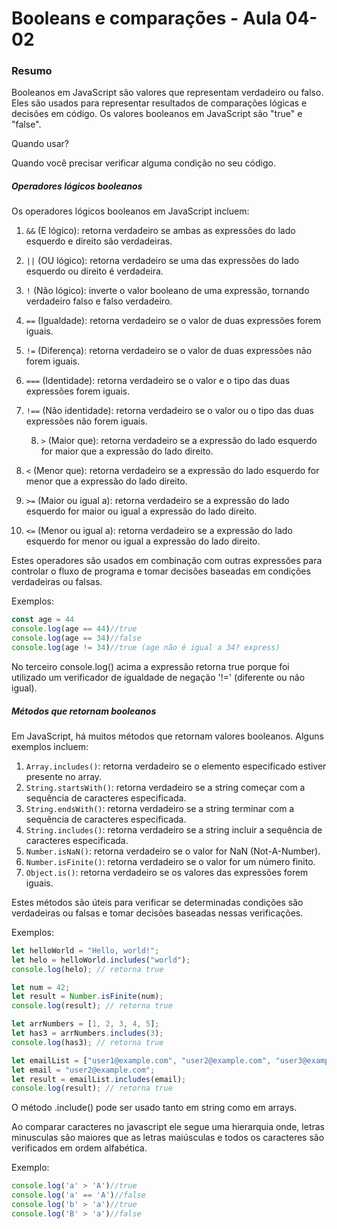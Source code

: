 <!--
Antes de publicar a issue, lembre-se de clicar na aba "Preview", para visualizar se a formatação está correta =)
-->

<!-- Escreva/insira as imagens após essa linha -->

# Booleans e comparações - Aula 04-02

### Resumo

Booleanos em JavaScript são valores que representam verdadeiro ou falso. Eles são usados para representar resultados de comparações lógicas e decisões em código. Os valores booleanos em JavaScript são "true" e "false".

Quando usar?

Quando você precisar verificar alguma condição no seu código.

##### Operadores lógicos booleanos

Os operadores lógicos booleanos em JavaScript incluem:

1. `&&` (E lógico): retorna verdadeiro se ambas as expressões do lado esquerdo e direito são verdadeiras.

2. `||` (OU lógico): retorna verdadeiro se uma das expressões do lado esquerdo ou direito é verdadeira.

3. `!` (Não lógico): inverte o valor booleano de uma expressão, tornando verdadeiro falso e falso verdadeiro.

4. `==` (Igualdade): retorna verdadeiro se o valor de duas expressões forem iguais.

5. `!=` (Diferença): retorna verdadeiro se o valor de duas expressões não forem iguais.

6. `===` (Identidade): retorna verdadeiro se o valor e o tipo das duas expressões forem iguais.

7. `!==` (Não identidade): retorna verdadeiro se o valor ou o tipo das duas expressões não forem iguais.
   
   8. `>` (Maior que): retorna verdadeiro se a expressão do lado esquerdo for maior que a expressão do lado direito.

8. `<` (Menor que): retorna verdadeiro se a expressão do lado esquerdo for menor que a expressão do lado direito.

9. `>=` (Maior ou igual a): retorna verdadeiro se a expressão do lado esquerdo for maior ou igual a expressão do lado direito.

10. `<=` (Menor ou igual a): retorna verdadeiro se a expressão do lado esquerdo for menor ou igual a expressão do lado direito.

Estes operadores são usados em combinação com outras expressões para controlar o fluxo de programa e tomar decisões baseadas em condições verdadeiras ou falsas.

Exemplos:

```javascript
const age = 44
console.log(age == 44)//true
console.log(age == 34)//false
console.log(age != 34)//true (age não é igual a 34? express)
```

No terceiro console.log() acima a expressão retorna true porque foi utilizado um verificador de igualdade de negação '!=' (diferente ou não igual).

##### Métodos que retornam booleanos

Em JavaScript, há muitos métodos que retornam valores booleanos. Alguns exemplos incluem:

1. `Array.includes()`: retorna verdadeiro se o elemento especificado estiver presente no array.
2. `String.startsWith()`: retorna verdadeiro se a string começar com a sequência de caracteres especificada.
3. `String.endsWith()`: retorna verdadeiro se a string terminar com a sequência de caracteres especificada.
4. `String.includes()`: retorna verdadeiro se a string incluir a sequência de caracteres especificada.
5. `Number.isNaN()`: retorna verdadeiro se o valor for NaN (Not-A-Number).
6. `Number.isFinite()`: retorna verdadeiro se o valor for um número finito.
7. `Object.is()`: retorna verdadeiro se os valores das expressões forem iguais.

Estes métodos são úteis para verificar se determinadas condições são verdadeiras ou falsas e tomar decisões baseadas nessas verificações.

Exemplos:

```javascript
let helloWorld = "Hello, world!";
let helo = helloWorld.includes("world");
console.log(helo); // retorna true

let num = 42;
let result = Number.isFinite(num);
console.log(result); // retorna true

let arrNumbers = [1, 2, 3, 4, 5];
let has3 = arrNumbers.includes(3);
console.log(has3); // retorna true

let emailList = ["user1@example.com", "user2@example.com", "user3@example.com"];
let email = "user2@example.com";
let result = emailList.includes(email);
console.log(result); // retorna true
```

O método .include() pode ser usado tanto em string como em arrays.

Ao comparar caracteres no javascript ele segue uma hierarquia onde, letras minusculas são maiores que as letras maiúsculas e todos os caracteres são verificados em ordem alfabética.

Exemplo:

```javascript
console.log('a' > 'A')//true
console.log('a' == 'A')//false
console.log('b' > 'a')//true
console.log('B' > 'a')//false
```
